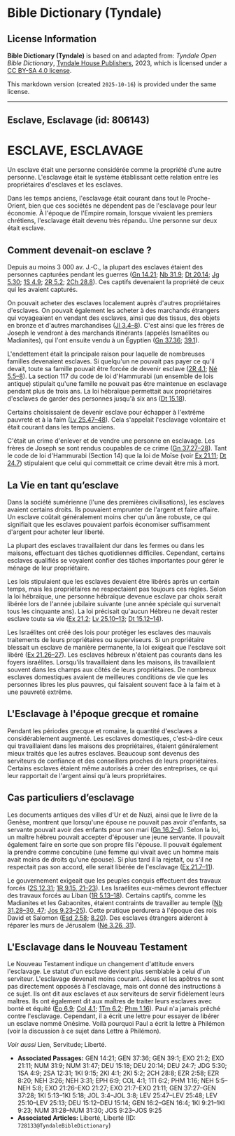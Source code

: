 # Bible Dictionary (Tyndale)

## License Information

**Bible Dictionary (Tyndale)** is based on and adapted from: _Tyndale Open Bible Dictionary_, [Tyndale House Publishers](https://tyndaleopenresources.com/), 2023, which is licensed under a [CC BY-SA 4.0 license](https://creativecommons.org/licenses/by-sa/4.0/legalcode.en).

This markdown version (created `2025-10-16`) is provided under the same license.



--------------------------------

## Esclave, Esclavage (id: 806143)

ESCLAVE, ESCLAVAGE
==================

Un esclave était une personne considérée comme la propriété d'une autre personne. L'esclavage était le système établissant cette relation entre les propriétaires d'esclaves et les esclaves.

Dans les temps anciens, l'esclavage était courant dans tout le Proche\-Orient, bien que ces sociétés ne dépendent pas de l'esclavage pour leur économie. À l'époque de l'Empire romain, lorsque vivaient les premiers chrétiens, l'esclavage était devenu très répandu. Une personne sur deux était esclave.

Comment devenait\-on esclave ?
------------------------------

Depuis au moins 3 000 av. J.‑C., la plupart des esclaves étaient des personnes capturées pendant les guerres ([Gn 14\.21](https://ref.ly/Gen14:21); [Nb 31\.9](https://ref.ly/Num31:9); [Dt 20\.14](https://ref.ly/Deut20:14); [Jg 5\.30](https://ref.ly/Judg5:30); [1S 4\.9](https://ref.ly/1Sam4:9); [2R 5\.2](https://ref.ly/2Kgs5:2); [2Ch 28\.8](https://ref.ly/2Chr28:8)). Ces captifs devenaient la propriété de ceux qui les avaient capturés.

On pouvait acheter des esclaves localement auprès d'autres propriétaires d'esclaves. On pouvait également les acheter à des marchands étrangers qui voyageaient en vendant des esclaves, ainsi que des tissus, des objets en bronze et d'autres marchandises ([Jl 3\.4–8](https://ref.ly/Joel3:4-Joel3:8)). C'est ainsi que les frères de Joseph le vendront à des marchands itinérants (appelés Ismaélites ou Madianites), qui l'ont ensuite vendu à un Égyptien ([Gn 37\.36](https://ref.ly/Gen37:36); [39\.1](https://ref.ly/Gen39:1)).

L'endettement était la principale raison pour laquelle de nombreuses familles devenaient esclaves. Si quelqu'un ne pouvait pas payer ce qu'il devait, toute sa famille pouvait être forcée de devenir esclave ([2R 4\.1](https://ref.ly/2Kgs4:1); [Né 5\.5–8](https://ref.ly/Neh5:5-Neh5:8)). La section 117 du code de loi d'Hammurabi (un ensemble de lois antique) stipulait qu'une famille ne pouvait pas être maintenue en esclavage pendant plus de trois ans. La loi hébraïque permettait aux propriétaires d'esclaves de garder des personnes jusqu'à six ans ([Dt 15\.18](https://ref.ly/Deut15:18)).

Certains choisissaient de devenir esclave pour échapper à l'extrême pauvreté et à la faim ([Lv 25\.47–48](https://ref.ly/Lev25:47-Lev25:48)). Cela s'appelait l'esclavage volontaire et était courant dans les temps anciens.

C'était un crime d'enlever et de vendre une personne en esclavage. Les frères de Joseph se sont rendus coupables de ce crime ([Gn 37\.27–28](https://ref.ly/Gen37:27-Gen37:28)). Tant le code de loi d'Hammurabi (Section 14\) que la loi de Moïse (voir [Ex 21\.11](https://ref.ly/Exod21:11); [Dt 24\.7](https://ref.ly/Deut24:7)) stipulaient que celui qui commettait ce crime devait être mis à mort.

La Vie en tant qu’esclave
-------------------------

Dans la société sumérienne (l'une des premières civilisations), les esclaves avaient certains droits. Ils pouvaient emprunter de l'argent et faire affaire. Un esclave coûtait généralement moins cher qu'un âne robuste, ce qui signifiait que les esclaves pouvaient parfois économiser suffisamment d'argent pour acheter leur liberté.

La plupart des esclaves travaillaient dur dans les fermes ou dans les maisons, effectuant des tâches quotidiennes difficiles. Cependant, certains esclaves qualifiés se voyaient confier des tâches importantes pour gérer le ménage de leur propriétaire.

Les lois stipulaient que les esclaves devaient être libérés après un certain temps, mais les propriétaires ne respectaient pas toujours ces règles. Selon la loi hébraïque, une personne hébraïque devenue esclave par choix serait libérée lors de l'année jubilaire suivante (une année spéciale qui survenait tous les cinquante ans). La loi précisait qu'aucun Hébreu ne devait rester esclave toute sa vie ([Ex 21\.2](https://ref.ly/Exod21:2); [Lv 25\.10–13](https://ref.ly/Lev25:10-Lev25:13); [Dt 15\.12–14](https://ref.ly/Deut15:12-Deut15:14)).

Les Israélites ont créé des lois pour protéger les esclaves des mauvais traitements de leurs propriétaires ou superviseurs. Si un propriétaire blessait un esclave de manière permanente, la loi exigeait que l'esclave soit libéré ([Ex 21\.26–27](https://ref.ly/Exod21:26-Exod21:27)). Les esclaves hébreux n'étaient pas courants dans les foyers israélites. Lorsqu'ils travaillaient dans les maisons, ils travaillaient souvent dans les champs aux côtés de leurs propriétaires. De nombreux esclaves domestiques avaient de meilleures conditions de vie que les personnes libres les plus pauvres, qui faisaient souvent face à la faim et à une pauvreté extrême.

L'Esclavage à l'époque grecque et romaine
-----------------------------------------

Pendant les périodes grecque et romaine, la quantité d'esclaves a considérablement augmenté. Les esclaves domestiques, c'est\-à\-dire ceux qui travaillaient dans les maisons des propriétaires, étaient généralement mieux traités que les autres esclaves. Beaucoup sont devenus des serviteurs de confiance et des conseillers proches de leurs propriétaires. Certains esclaves étaient même autorisés à créer des entreprises, ce qui leur rapportait de l'argent ainsi qu'à leurs propriétaires.

Cas particuliers d’esclavage
----------------------------

Les documents antiques des villes d'Ur et de Nuzi, ainsi que le livre de la Genèse, montrent que lorsqu'une épouse ne pouvait pas avoir d'enfants, sa servante pouvait avoir des enfants pour son mari ([Gn 16\.2–4](https://ref.ly/Gen16:2-Gen16:4)). Selon la loi, un maître hébreu pouvait accepter d'épouser une jeune servante. Il pouvait également faire en sorte que son propre fils l'épouse. Il pouvait également la prendre comme concubine (une femme qui vivait avec un homme mais avait moins de droits qu'une épouse). Si plus tard il la rejetait, ou s'il ne respectait pas son accord, elle serait libérée de l'esclavage ([Ex 21\.7–11](https://ref.ly/Exod21:7-Exod21:11)).

Le gouvernement exigeait que les peuples conquis effectuent des travaux forcés ([2S 12\.31](https://ref.ly/2Sam12:31); [1R 9\.15, 21–23](https://ref.ly/1Kgs9:15,1Kgs9:21-1Kgs9:23)). Les Israélites eux\-mêmes devront effectuer des travaux forcés au Liban ([1R 5\.13–18](https://ref.ly/1Kgs5:13-1Kgs5:18)). Certains captifs, comme les Madianites et les Gabaonites, étaient contraints de travailler au temple ([Nb 31\.28–30, 47](https://ref.ly/Num31:28-Num31:30,Num31:47); [Jos 9\.23–25](https://ref.ly/Josh9:23-Josh9:25)). Cette pratique perdurera à l'époque des rois David et Salomon ([Esd 2\.58](https://ref.ly/Ezra2:58); [8\.20](https://ref.ly/Ezra8:20)). Des esclaves étrangers aideront à réparer les murs de Jérusalem ([Né 3\.26, 31](https://ref.ly/Neh3:26,Neh3:31)).

L'Esclavage dans le Nouveau Testament
-------------------------------------

Le Nouveau Testament indique un changement d'attitude envers l'esclavage. Le statut d'un esclave devient plus semblable à celui d'un serviteur. L'esclavage devenait moins courant. Jésus et les apôtres ne sont pas directement opposés à l'esclavage, mais ont donné des instructions à ce sujet. Ils ont dit aux esclaves et aux serviteurs de servir fidèlement leurs maîtres. Ils ont également dit aux maîtres de traiter leurs esclaves avec bonté et équité ([Ep 6\.9](https://ref.ly/Eph6:9); [Col 4\.1](https://ref.ly/Col4:1); [1Tm 6\.2](https://ref.ly/1Tim6:2); [Phm 1\.16](https://ref.ly/Phlm1:16)). Paul n'a jamais prêché contre l'esclavage. Cependant, il a écrit une lettre pour essayer de libérer un esclave nommé Onésime. Voilà pourquoi Paul a écrit la lettre à Philémon (voir la discussion à ce sujet dans Lettre à Philémon).

*Voir aussi* Lien, Servitude; Liberté.

* **Associated Passages:** GEN 14:21; GEN 37:36; GEN 39:1; EXO 21:2; EXO 21:11; NUM 31:9; NUM 31:47; DEU 15:18; DEU 20:14; DEU 24:7; JDG 5:30; 1SA 4:9; 2SA 12:31; 1KI 9:15; 2KI 4:1; 2KI 5:2; 2CH 28:8; EZR 2:58; EZR 8:20; NEH 3:26; NEH 3:31; EPH 6:9; COL 4:1; 1TI 6:2; PHM 1:16; NEH 5:5–NEH 5:8; EXO 21:26–EXO 21:27; EXO 21:7–EXO 21:11; GEN 37:27–GEN 37:28; 1KI 5:13–1KI 5:18; JOL 3:4–JOL 3:8; LEV 25:47–LEV 25:48; LEV 25:10–LEV 25:13; DEU 15:12–DEU 15:14; GEN 16:2–GEN 16:4; 1KI 9:21–1KI 9:23; NUM 31:28–NUM 31:30; JOS 9:23–JOS 9:25
* **Associated Articles:** Liberté, Liberté (ID: `728133@TyndaleBibleDictionary`)

